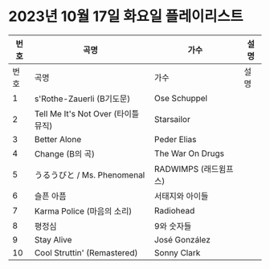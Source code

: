 # 2023년 10월 17일 화요일 플레이리스트

| 번호 | 곡명 | 가수 | 설명 |
|------|------|------|------|
| 번호 | 곡명 | 가수 | 설명 |
| 1 | s'Rothe-Zauerli (B기도문) | Ose Schuppel |  |
| 2 | Tell Me It's Not Over (타이틀 뮤직) | Starsailor |  |
| 3 | Better Alone | Peder Elias |  |
| 4 | Change (B의 곡) | The War On Drugs |  |
| 5 | うるうびと / Ms. Phenomenal | RADWIMPS (래드윔프스) |  |
| 6 | 슬픈 아픔 | 서태지와 아이들 |  |
| 7 | Karma Police (마음의 소리) | Radiohead |  |
| 8 | 평정심 | 9와 숫자들 |  |
| 9 | Stay Alive | José González |  |
| 10 | Cool Struttin' (Remastered) | Sonny Clark |  |
